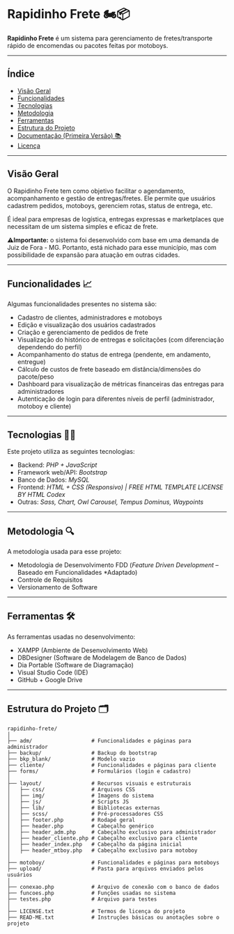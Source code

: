 # Rapidinho Frete 🏍️📦

**Rapidinho Frete** é um sistema para gerenciamento de fretes/transporte rápido de encomendas ou pacotes feitas por motoboys.

---

## Índice

- [Visão Geral](#visão-geral)  
- [Funcionalidades](#funcionalidades📈)  
- [Tecnologias](#tecnologias)
- [Metodologia](#metodologia)
- [Ferramentas](#ferramentas)
- [Estrutura do Projeto](#estrutura-do-projeto)
- [Documentação (Primeira Versão) 📚](Documentação/)
- [Licença](LICENSE.txt)

---

## Visão Geral

O Rapidinho Frete tem como objetivo facilitar o agendamento, acompanhamento e gestão de entregas/fretes. Ele permite que usuários cadastrem pedidos, motoboys, gerenciem rotas, status de entrega, etc.  

É ideal para empresas de logística, entregas expressas e marketplaces que necessitam de um sistema simples e eficaz de frete.

⚠️**Importante:** o sistema foi desenvolvido com base em uma demanda de Juiz de Fora - MG. Portanto, está nichado para esse município, mas com possibilidade de expansão para atuação em outras cidades.

---

## Funcionalidades 📈

Algumas funcionalidades presentes no sistema são:

- Cadastro de clientes, administradores e motoboys
- Edição e visualização dos usuários cadastrados
- Criação e gerenciamento de pedidos de frete
- Visualização do histórico de entregas e solicitações (com diferenciação dependendo do perfil)
- Acompanhamento do status de entrega (pendente, em andamento, entregue) 
- Cálculo de custos de frete baseado em distância/dimensões do pacote/peso  
- Dashboard para visualização de métricas financeiras das entregas para administradores
- Autenticação de login para diferentes níveis de perfil (administrador, motoboy e cliente)

---

## Tecnologias 👨‍💻

Este projeto utiliza as seguintes tecnologias:

- Backend: *PHP + JavaScript*  
- Framework web/API: *Bootstrap*  
- Banco de Dados: *MySQL*  
- Frontend: *HTML + CSS (Responsivo) | FREE HTML TEMPLATE LICENSE BY HTML Codex*
- Outras: *Sass, Chart, Owl Carousel, Tempus Dominus, Waypoints*

---

## Metodologia 🔍

A metodologia usada para esse projeto:

- Metodologia de Desenvolvimento FDD (*Feature Driven Development* – Baseado em Funcionalidades *Adaptado)
- Controle de Requisitos
- Versionamento de Software

---

## Ferramentas 🛠️

As ferramentas usadas no desenvolvimento:

- XAMPP (Ambiente de Desenvolvimento Web)
- DBDesigner (Software de Modelagem de Banco de Dados)
- Dia Portable (Software de Diagramação)
- Visual Studio Code (IDE)
- GitHub + Google Drive

---

## Estrutura do Projeto 🗂️

```
rapidinho-frete/
│
├── adm/                   # Funcionalidades e páginas para administrador
├── backup/                # Backup do bootstrap
├── bkp_blank/             # Modelo vazio
├── cliente/               # Funcionalidades e páginas para cliente
├── forms/                 # Formulários (login e cadastro)
│
├── layout/                # Recursos visuais e estruturais
│   ├── css/               # Arquivos CSS
│   ├── img/               # Imagens do sistema
│   ├── js/                # Scripts JS
│   ├── lib/               # Bibliotecas externas
│   ├── scss/              # Pré-processadores CSS
│   ├── footer.php         # Rodapé geral
│   ├── header.php         # Cabeçalho genérico
│   ├── header_adm.php     # Cabeçalho exclusivo para administrador
│   ├── header_cliente.php # Cabeçalho exclusivo para cliente
│   ├── header_index.php   # Cabeçalho da página inicial
│   ├── header_mtboy.php   # Cabeçalho exclusivo para motoboy
│
├── motoboy/               # Funcionalidades e páginas para motoboys
├── upload/                # Pasta para arquivos enviados pelos usuários
│
├── conexao.php            # Arquivo de conexão com o banco de dados
├── funcoes.php            # Funções usadas no sistema
├── testes.php             # Arquivo para testes
│
├── LICENSE.txt            # Termos de licença do projeto
├── READ-ME.txt            # Instruções básicas ou anotações sobre o projeto
```
